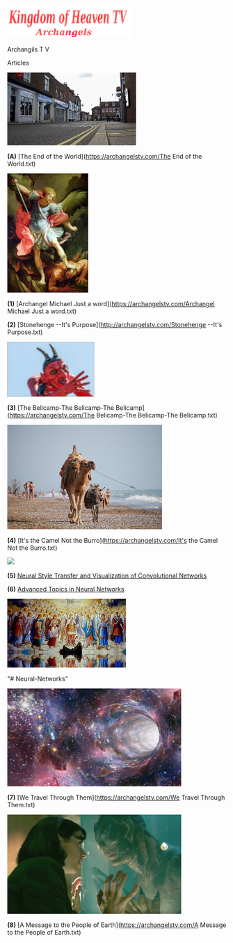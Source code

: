 
![](images/logo_main.png)


Archangils  T V

Articles

![](images/end6.jpg)

**(A)** [The End of the World](https://archangelstv.com/The End of the World.txt)

![](images/10.jpg)

**(1)** [Archangel Michael Just a word](https://archangelstv.com/Archangel Michael Just a word.txt)

**(2)** [Stonehenge --It's Purpose](http://archangelstv.com/Stonehenge --It's Purpose.txt)

![](images/belicamp.jpg)

**(3)** [The Belicamp-The Belicamp-The Belicamp](https://archangelstv.com/The Belicamp-The Belicamp-The Belicamp.txt)

![](images/camel1.jpg)


**(4)** [It's the Camel Not the Burro](https://archangelstv.com/It's the Camel Not the Burro.txt)

![](images/usr3_bg.png)

**(5)** [Neural Style Transfer and Visualization of Convolutional Networks](https://towardsdatascience.com/neural-style-transfer-and-visualization-of-convolutional-networks-7362f6cf4b9b)

**(6)** [Advanced Topics in Neural Networks](https://towardsdatascience.com/advanced-topics-in-neural-networks-f27fbcc638ae)

![](images/angel.jpg)

"# Neural-Networks" 

![](images/What-is-a-Wormhole.jpg)
  
**(7)** [We Travel Through Them](https://archangelstv.com/We Travel Through Them.txt)

![](images/8.jpg)

**(8)** [A Message to the People of Earth](https://archangelstv.com/A Message to the People of Earth.txt)








